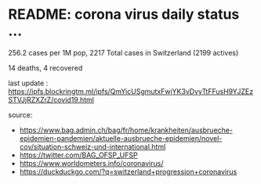 # README: corona virus daily status ...

 256.2 cases per 1M pop, 2217 Total cases in Switzerland (2199 actives)

 14 deaths,
 4 recovered

last update : <https://ipfs.blockringtm.ml/ipfs/QmYicUSgmutxFwjYK3vDvyTtFFusH9YJZEzSTVJjRZXZrZ/covid19.html>

source:
  - <https://www.bag.admin.ch/bag/fr/home/krankheiten/ausbrueche-epidemien-pandemien/aktuelle-ausbrueche-epidemien/novel-cov/situation-schweiz-und-international.html>
  - <https://twitter.com/BAG_OFSP_UFSP>
  - <https://www.worldometers.info/coronavirus/>
  - <https://duckduckgo.com/?q=switzerland+progression+coronavirus>
  

